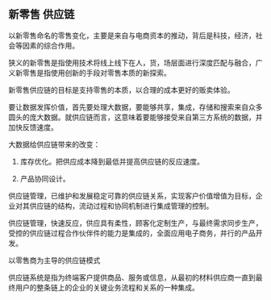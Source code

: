 ## 新零售 供应链

以新零售命名的零售变化，主要是来自与电商资本的推动，背后是科技，经济，社会等因素的综合作用。

狭义的新零售是指使用技术将线上线下在人，货，场层面进行深度匹配与融合，广义新零售是指使用创新的手段对零售本质的新探索。

新零售供应链的目标是支持零售的本质，以合理的成本更好的贩卖体验。

要让数据发挥价值，首先要处理大数据，要能够共享，集成，存储和搜索来自众多圆头的庞大数据。就供应链而言，这意味着要能够接受来自第三方系统的数据，并加快反馈速度。

大数据给供应链带来的改变：

1. 库存优化。把供应成本降到最低并提高供应链的反应速度。

2. 产品协同设计。

供应链管理，已维护和发展稳定可靠的供应链关系，实现客户价值增值为目标，企业对其供应链的结构，流动过程和协同机制进行集成管理的控制。

供应链管理，快速反应，供应具有柔性，顾客化定制生产，与最终需求同步生产，受控的供应链过程合作伙伴件的能力是集成的，全面应用电子商务，并行的产品开发。

以零售商为主导的供应链模式


供应链系统是指为终端客户提供商品、服务或信息，从最初的材料供应商一直到最终用户的整条链上的企业的关键业务流程和关系的一种集成。

